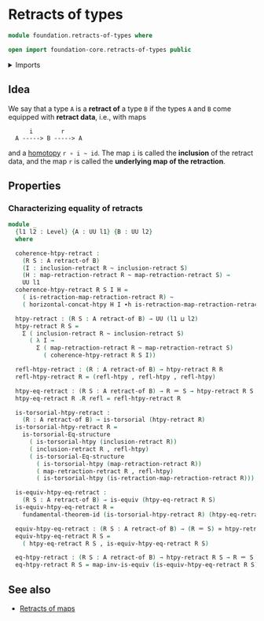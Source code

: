 # Retracts of types

```agda
module foundation.retracts-of-types where

open import foundation-core.retracts-of-types public
```

<details><summary>Imports</summary>

```agda
open import foundation.action-on-identifications-functions
open import foundation.dependent-pair-types
open import foundation.function-extensionality
open import foundation.fundamental-theorem-of-identity-types
open import foundation.homotopy-algebra
open import foundation.homotopy-induction
open import foundation.structure-identity-principle
open import foundation.universe-levels
open import foundation.whiskering-homotopies-composition

open import foundation-core.equivalences
open import foundation-core.function-types
open import foundation-core.homotopies
open import foundation-core.identity-types
open import foundation-core.postcomposition-functions
open import foundation-core.precomposition-functions
open import foundation-core.retractions
open import foundation-core.sections
open import foundation-core.torsorial-type-families
```

</details>

## Idea

We say that a type `A` is a **retract of** a type `B` if the types `A` and `B`
come equipped with **retract data**, i.e., with maps

```text
      i        r
  A -----> B -----> A
```

and a [homotopy](foundation-core.homotopies.md) `r ∘ i ~ id`. The map `i` is
called the **inclusion** of the retract data, and the map `r` is called the
**underlying map of the retraction**.

## Properties

### Characterizing equality of retracts

```agda
module _
  {l1 l2 : Level} {A : UU l1} {B : UU l2}
  where

  coherence-htpy-retract :
    (R S : A retract-of B)
    (I : inclusion-retract R ~ inclusion-retract S)
    (H : map-retraction-retract R ~ map-retraction-retract S) →
    UU l1
  coherence-htpy-retract R S I H =
    ( is-retraction-map-retraction-retract R) ~
    ( horizontal-concat-htpy H I ∙h is-retraction-map-retraction-retract S)

  htpy-retract : (R S : A retract-of B) → UU (l1 ⊔ l2)
  htpy-retract R S =
    Σ ( inclusion-retract R ~ inclusion-retract S)
      ( λ I →
        Σ ( map-retraction-retract R ~ map-retraction-retract S)
          ( coherence-htpy-retract R S I))

  refl-htpy-retract : (R : A retract-of B) → htpy-retract R R
  refl-htpy-retract R = (refl-htpy , refl-htpy , refl-htpy)

  htpy-eq-retract : (R S : A retract-of B) → R ＝ S → htpy-retract R S
  htpy-eq-retract R .R refl = refl-htpy-retract R

  is-torsorial-htpy-retract :
    (R : A retract-of B) → is-torsorial (htpy-retract R)
  is-torsorial-htpy-retract R =
    is-torsorial-Eq-structure
      ( is-torsorial-htpy (inclusion-retract R))
      ( inclusion-retract R , refl-htpy)
      ( is-torsorial-Eq-structure
        ( is-torsorial-htpy (map-retraction-retract R))
        ( map-retraction-retract R , refl-htpy)
        ( is-torsorial-htpy (is-retraction-map-retraction-retract R)))

  is-equiv-htpy-eq-retract :
    (R S : A retract-of B) → is-equiv (htpy-eq-retract R S)
  is-equiv-htpy-eq-retract R =
    fundamental-theorem-id (is-torsorial-htpy-retract R) (htpy-eq-retract R)

  equiv-htpy-eq-retract : (R S : A retract-of B) → (R ＝ S) ≃ htpy-retract R S
  equiv-htpy-eq-retract R S =
    ( htpy-eq-retract R S , is-equiv-htpy-eq-retract R S)

  eq-htpy-retract : (R S : A retract-of B) → htpy-retract R S → R ＝ S
  eq-htpy-retract R S = map-inv-is-equiv (is-equiv-htpy-eq-retract R S)
```

## See also

- [Retracts of maps](foundation.retracts-of-maps.md)
